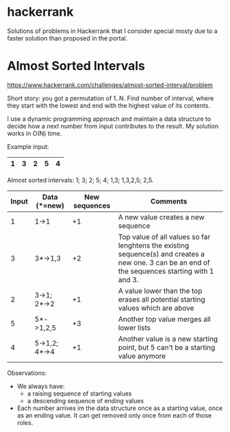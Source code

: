# hackerrank
Solutions of problems in Hackerrank that I consider special mosty due to a faster solution than proposed in the portal.

# Almost Sorted Intervals
https://www.hackerrank.com/challenges/almost-sorted-interval/problem

Short story: you got a permutation of 1..N. Find number of interval, where they start with the lowest and end with the highest value of its contents.

I use a dynamic programming approach and maintain a data structure to decide how a next number from input contributes to the result. My solution works in O(N) time.

Example input:

| 1 | 3 | 2 | 5 | 4 |
| --- | --- | --- | --- | --- |

Almost sorted intervals: 1; 3; 2; 5; 4; 1,3; 1,3,2,5; 2,5.

| Input | Data (*=new)   | New sequences  | Comments
| ----- | -------------- | -------------- | --------
| 1     | 1->1           | +1             | A new value creates a new sequence
| 3     | 3*->1,3        | +2             | Top value of all values so far lenghtens the existing sequence(s) and creates a new one. 3 can be an end of the sequences starting with 1 and 3.
| 2     | 3->1; 2*->2    | +1             | A value lower than the top erases all potential starting values which are above
| 5     | 5*->1,2,5      | +3             | Another top value merges all lower lists
| 4     | 5->1,2; 4*->4  | +1             | Another value is a new starting point, but 5 can't be a starting value anymore

Observations:
* We always have:
  * a raising sequence of starting values 
  * a descending sequence of ending values
* Each number arrives im the data structure once as a starting value, once as an ending value. It can get removed only once from each of those roles.
